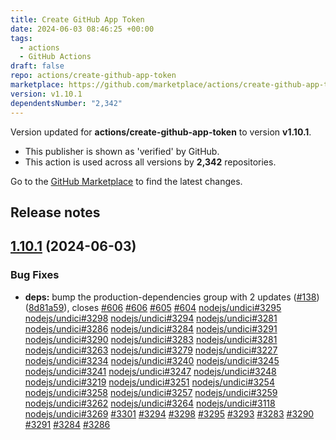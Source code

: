 ```yaml
---
title: Create GitHub App Token
date: 2024-06-03 08:46:25 +00:00
tags:
  - actions
  - GitHub Actions
draft: false
repo: actions/create-github-app-token
marketplace: https://github.com/marketplace/actions/create-github-app-token
version: v1.10.1
dependentsNumber: "2,342"
---
```



Version updated for **actions/create-github-app-token** to version **v1.10.1**.
- This publisher is shown as 'verified' by GitHub.
- This action is used across all versions by **2,342** repositories.

Go to the [GitHub Marketplace](https://github.com/marketplace/actions/create-github-app-token) to find the latest changes.

## Release notes

## [1.10.1](https://github.com/actions/create-github-app-token/compare/v1.10.0...v1.10.1) (2024-06-03)


### Bug Fixes

* **deps:** bump the production-dependencies group with 2 updates ([#138](https://github.com/actions/create-github-app-token/issues/138)) ([8d81a59](https://github.com/actions/create-github-app-token/commit/8d81a59103d6d17f5ecc243eb5fd53757607a1d2)), closes [#606](https://github.com/actions/create-github-app-token/issues/606) [#606](https://github.com/actions/create-github-app-token/issues/606) [#605](https://github.com/actions/create-github-app-token/issues/605) [#604](https://github.com/actions/create-github-app-token/issues/604) [nodejs/undici#3295](https://github.com/nodejs/undici/issues/3295) [nodejs/undici#3298](https://github.com/nodejs/undici/issues/3298) [nodejs/undici#3294](https://github.com/nodejs/undici/issues/3294) [nodejs/undici#3281](https://github.com/nodejs/undici/issues/3281) [nodejs/undici#3286](https://github.com/nodejs/undici/issues/3286) [nodejs/undici#3284](https://github.com/nodejs/undici/issues/3284) [nodejs/undici#3291](https://github.com/nodejs/undici/issues/3291) [nodejs/undici#3290](https://github.com/nodejs/undici/issues/3290) [nodejs/undici#3283](https://github.com/nodejs/undici/issues/3283) [nodejs/undici#3281](https://github.com/nodejs/undici/issues/3281) [nodejs/undici#3263](https://github.com/nodejs/undici/issues/3263) [nodejs/undici#3279](https://github.com/nodejs/undici/issues/3279) [nodejs/undici#3227](https://github.com/nodejs/undici/issues/3227) [nodejs/undici#3234](https://github.com/nodejs/undici/issues/3234) [nodejs/undici#3240](https://github.com/nodejs/undici/issues/3240) [nodejs/undici#3245](https://github.com/nodejs/undici/issues/3245) [nodejs/undici#3241](https://github.com/nodejs/undici/issues/3241) [nodejs/undici#3247](https://github.com/nodejs/undici/issues/3247) [nodejs/undici#3248](https://github.com/nodejs/undici/issues/3248) [nodejs/undici#3219](https://github.com/nodejs/undici/issues/3219) [nodejs/undici#3251](https://github.com/nodejs/undici/issues/3251) [nodejs/undici#3254](https://github.com/nodejs/undici/issues/3254) [nodejs/undici#3258](https://github.com/nodejs/undici/issues/3258) [nodejs/undici#3257](https://github.com/nodejs/undici/issues/3257) [nodejs/undici#3259](https://github.com/nodejs/undici/issues/3259) [nodejs/undici#3262](https://github.com/nodejs/undici/issues/3262) [nodejs/undici#3264](https://github.com/nodejs/undici/issues/3264) [nodejs/undici#3118](https://github.com/nodejs/undici/issues/3118) [nodejs/undici#3269](https://github.com/nodejs/undici/issues/3269) [#3301](https://github.com/actions/create-github-app-token/issues/3301) [#3294](https://github.com/actions/create-github-app-token/issues/3294) [#3298](https://github.com/actions/create-github-app-token/issues/3298) [#3295](https://github.com/actions/create-github-app-token/issues/3295) [#3293](https://github.com/actions/create-github-app-token/issues/3293) [#3283](https://github.com/actions/create-github-app-token/issues/3283) [#3290](https://github.com/actions/create-github-app-token/issues/3290) [#3291](https://github.com/actions/create-github-app-token/issues/3291) [#3284](https://github.com/actions/create-github-app-token/issues/3284) [#3286](https://github.com/actions/create-github-app-token/issues/3286)




